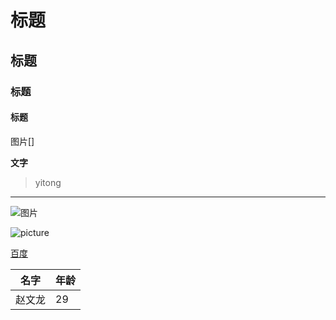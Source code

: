 # 标题 #

## 标题 ##

### 标题

#### 标题

图片[]

**文字**

>yitong

***

![图片](http://pic6.huitu.com/res/20130116/84481_20130116142820494200_1.jpg)

![picture](C:\Users\WL\Pictures\图片1.jpg)

[百度](https://www.baidu.com)


|名字|年龄|
|---|---|
|赵文龙|29|
